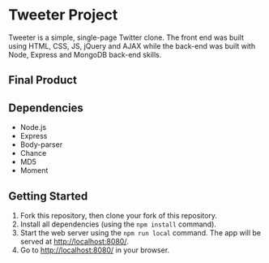 # Tweeter Project

Tweeter is a simple, single-page Twitter clone. The front end was built using HTML, CSS, JS, jQuery and AJAX while the back-end was built with Node, Express and MongoDB back-end skills.

## Final Product


## Dependencies

- Node.js
- Express
- Body-parser
- Chance
- MD5
- Moment

## Getting Started

1. Fork this repository, then clone your fork of this repository.
2. Install all dependencies (using the `npm install` command).
3. Start the web server using the `npm run local` command. The app will be served at <http://localhost:8080/>.
4. Go to <http://localhost:8080/> in your browser.

